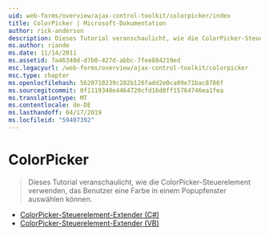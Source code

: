 ```yaml
---
uid: web-forms/overview/ajax-control-toolkit/colorpicker/index
title: ColorPicker | Microsoft-Dokumentation
author: rick-anderson
description: Dieses Tutorial veranschaulicht, wie die ColorPicker-Steuerelement verwenden, das Benutzer eine Farbe in einem Popupfenster auswählen können.
ms.author: riande
ms.date: 11/14/2011
ms.assetid: 7a46340d-d7b0-427d-abbc-7fee884219ed
msc.legacyurl: /web-forms/overview/ajax-control-toolkit/colorpicker
msc.type: chapter
ms.openlocfilehash: 5620710239c282b126fadd2e0ca09e71bac8786f
ms.sourcegitcommit: 0f1119340e4464720cfd16d0ff15764746ea1fea
ms.translationtype: MT
ms.contentlocale: de-DE
ms.lasthandoff: 04/17/2019
ms.locfileid: "59407392"
---
```

# <a name="colorpicker"></a>ColorPicker

> Dieses Tutorial veranschaulicht, wie die ColorPicker-Steuerelement verwenden, das Benutzer eine Farbe in einem Popupfenster auswählen können.


- [ColorPicker-Steuerelement-Extender (C#)](using-the-colorpicker-control-extender-cs.md)
- [ColorPicker-Steuerelement-Extender (VB)](using-the-colorpicker-control-extender-vb.md)
